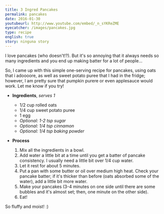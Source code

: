 ```yaml
---
title: 3 Ingred Pancakes
permalink: pancakes
date: 2016-01-30
youtubeurl: http://www.youtube.com/embed/_n_sYKReZME
eyecatcher: /images/pancakes.jpg
type: recipe
english: true
story: ninguna story
---
```


I love pancakes (who doesn't!?). But it's so annoying that it always needs so many ingredients and you end up making batter for a lot of people... 

So, I came up with this simple one-serving recipe for pancakes, using oats that i adoooore, as well as sweet potato puree that I had in the fridge; however, I am pretty sure that pumpkin purere or even applesauce would work. Let me know if you try!


* **Ingredients**, _serves 1_
  * 1/2 cup rolled oats
  * 1/4 cup sweet potato puree
  * 1 egg
  * _Optional: 1-2 tsp sugar_
  * _Optional: 1/4 tsp cinnamon_
  * _Optional: 1/4 tsp baking powder_

* **Process**

  1. Mix all the ingredients in a bowl. 
  2. Add water a little bit at a time until you get a batter of pancake consistency. I usually need a little bit over 1/4 cup water. 
  3. Let it rest for about 5 minutes. 
  4. Put a pan with some butter or oil over medium high heat. Check your pancake batter; if it's thicker than before (oats absorbed some of the water), add a little bit more water. 
  5. Make your pancakes (3-4 minutes on one side until there are some bubbles and it's almost set; then, one minute on the other side). 
  6. Eat!

So fluffy and moist! :)
